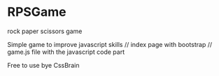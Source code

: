 # RPSGame
rock paper scissors game

Simple game to improve javascript skills
// index page with bootstrap
// game.js file with the javascript code part

Free to use
bye
CssBrain 
